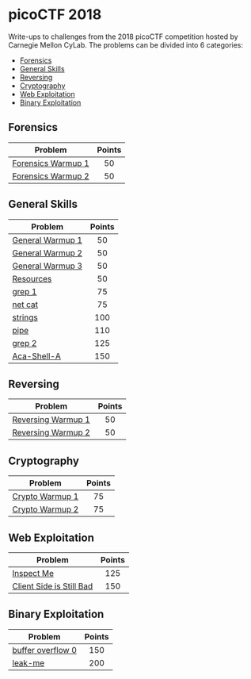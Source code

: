 # picoCTF 2018

Write-ups to challenges from the 2018 picoCTF competition hosted by Carnegie Mellon CyLab. The problems can be divided into 6 categories:

* [Forensics](#forensics)
* [General Skills](#general-skills)
* [Reversing](#reversing)
* [Cryptography](#cryptography)
* [Web Exploitation](#web-exploitation)
* [Binary Exploitation](#binary-exploitation)



## Forensics

| Problem 					| Points |
|---------------------------|:---:|
| [Forensics Warmup 1] 		| 50 |
| [Forensics Warmup 2] 		| 50 |



## General Skills

| Problem 					| Points |
|---------------------------|:---:|
| [General Warmup 1] 		| 50  |
| [General Warmup 2] 		| 50  |
| [General Warmup 3] 		| 50  | 
| [Resources] 				| 50  |
| [grep 1] 					| 75  |
| [net cat] 				| 75  |
| [strings]					| 100 |
| [pipe]					| 110 |
| [grep 2]					| 125 |
| [Aca-Shell-A]				| 150 |



## Reversing

| Problem 					| Points |
|---------------------------|:---:|
| [Reversing Warmup 1] 		| 50  |
| [Reversing Warmup 2] 		| 50  |



## Cryptography

| Problem 					| Points |
|---------------------------|:---:|
| [Crypto Warmup 1] 		| 75  |
| [Crypto Warmup 2] 		| 75  |



## Web Exploitation

| Problem 					| Points |
|---------------------------|:---:|
| [Inspect Me]				| 125 |
| [Client Side is Still Bad]| 150 |



## Binary Exploitation

| Problem 					| Points |
|---------------------------|:---:|
| [buffer overflow 0]		| 150 |
| [leak-me]					| 200 |



[//]: # (Forensics)

[Forensics Warmup 1]: Forensics/Forensics%20Warmup%201/
[Forensics Warmup 2]: Forensics/Forensics%20Warmup%202/



[//]: # (General Skills)

[General Warmup 1]: General%20Skills/General%20Warmup%201/
[General Warmup 2]: General%20Skills/General%20Warmup%202/
[General Warmup 3]: General%20Skills/General%20Warmup%203/
[Resources]: General%20Skills/Resources/
[grep 1]: General%20Skills/grep%201/
[net cat]: General%20Skills/net%20cat/
[strings]: General%20Skills/strings/
[pipe]: General%20Skills/pipe/
[grep 2]: General%20Skills/grep%202/
[Aca-Shell-A]: General%20Skills/Aca-Shell-A/



[//]: # (Reversing)

[Reversing Warmup 1]: Reversing/Reversing%20Warmup%201/
[Reversing Warmup 2]: Reversing/Reversing%20Warmup%202/



[//]: # (Cryptography)

[Crypto Warmup 1]: Cryptography/Crypto%20Warmup%201/
[Crypto Warmup 2]: Cryptography/Crypto%20Warmup%202/



[//]: # (Web Exploitation)

[Inspect Me]: Web%20Exploitation/Inspect%20Me/
[Client Side is Still Bad]: Web%20Exploitation/Client%20Side%20is%20Still%20Bad/



[//]: # (Binary Exploitation)

[buffer overflow 0]: Binary%20Exploitation/buffer%20overflow%200/
[leak-me]: Binary%20Exploitation/leak-me/
